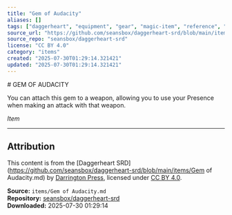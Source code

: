 ```yaml
---
title: "Gem of Audacity"
aliases: []
tags: ["daggerheart", "equipment", "gear", "magic-item", "reference", "srd", "treasure", "ttrpg"]
source_url: "https://github.com/seansbox/daggerheart-srd/blob/main/items/Gem of Audacity.md"
source_repo: "seansbox/daggerheart-srd"
license: "CC BY 4.0"
category: "items"
created: "2025-07-30T01:29:14.321421"
updated: "2025-07-30T01:29:14.321421"
---
```


﻿# GEM OF AUDACITY

You can attach this gem to a weapon, allowing you to use your Presence when making an attack with that weapon.

*Item*

---

## Attribution

This content is from the [Daggerheart SRD](https://github.com/seansbox/daggerheart-srd/blob/main/items/Gem of Audacity.md) by [Darrington Press](https://darringtonpress.com/), licensed under [CC BY 4.0](https://creativecommons.org/licenses/by/4.0/).

**Source:** `items/Gem of Audacity.md`  
**Repository:** [seansbox/daggerheart-srd](https://github.com/seansbox/daggerheart-srd)  
**Downloaded:** 2025-07-30 01:29:14

